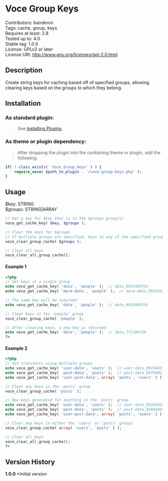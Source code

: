 Voce Group Keys
===================
Contributors: banderon  
Tags: cache, group, keys  
Requires at least: 2.8  
Tested up to: 4.0  
Stable tag: 1.0.0  
License: GPLv2 or later  
License URI: http://www.gnu.org/licenses/gpl-2.0.html

## Description
Create string keys for caching based off of specified groups, allowing clearing keys based on the groups to which they belong.

## Installation

### As standard plugin:
> See [Installing Plugins](http://codex.wordpress.org/Managing_Plugins#Installing_Plugins).

### As theme or plugin dependency:
> After dropping the plugin into the containing theme or plugin, add the following:
```php
if( ! class_exists( 'Voce_Group_Keys' ) ) {
	require_once( $path_to_plugin . '/voce-group-keys.php' );
}
```

## Usage

$key: STRING  
$groups: STRING|ARRAY

```php
// Get a key for $key that is in the $groups group(s)
voce_get_cache_key( $key, $groups );

// Clear the keys for $groups
// If multiple groups are specified, keys in any of the specified groups will be cleared
voce_clear_group_cache( $groups );

// Clear all keys
voce_clear_all_group_cache();
```

#### Example 1

```php
<?php
// Get keys in a single group
echo voce_get_cache_key( 'data', 'people' );  // data_9915443f5c
echo voce_get_cache_key( 'more-data', 'people' );  // more-data_9915443f5c

// The same key will be returned
echo voce_get_cache_key( 'data', 'people' );  // data_9915443f5c

// Clear keys in the 'people' group
voce_clear_group_cache( 'people' );

// After clearing keys, a new key is returned
echo voce_get_cache_key( 'data', 'people' );  // data_77j18e728
?>
```

#### Example 2

```php
<?php
// Set transients using multiple groups
echo voce_get_cache_key( 'user-data', 'users' );  // user-data_9915443f5c
echo voce_get_cache_key( 'post-data', 'posts' );  // post-data_85fb002156
echo voce_get_cache_key( 'user-post-data', array( 'posts', 'users' ) );  // user-post-data_4aee2c2c89

// Clear any keys in the 'posts' group
voce_clear_group_cache( 'posts' );

// New keys generated for anything in the 'posts' group
echo voce_get_cache_key( 'user-data', 'users' );  // user-data_9915443f5c
echo voce_get_cache_key( 'post-data', 'posts' );  // post-data_820dd0dfb0
echo voce_get_cache_key( 'user-post-data', array( 'posts', 'users' ) );  // user-post-data_b7ac93f802

// Clear any keys in either the 'users' or 'posts' groups
voce_clear_group_cache( array( 'users', 'posts' ) );

// Clear all keys
voce_clear_all_group_cache();
?>
```

## Version History
**1.0.0**
*Initial version
